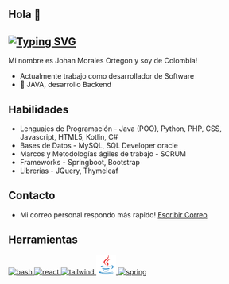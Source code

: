 Hola 👋
--- 
[![Typing SVG](https://readme-typing-svg.demolab.com/?lines=I´m+Johan+Morales+🔥;Software+Developer+</>;)](https://git.io/typing-svg)
--- 

Mi nombre es Johan Morales Ortegon y soy de Colombia!

* Actualmente trabajo como desarrollador de Software
* 💙  JAVA, desarrollo Backend

Habilidades
---
* Lenguajes de Programación - Java (POO), Python, PHP, CSS, Javascript, HTML5, Kotlin, C#
* Bases de Datos - MySQL, SQL Developer oracle
* Marcos y Metodologías ágiles de trabajo - SCRUM
* Frameworks - Springboot, Bootstrap
* Librerías - JQuery, Thymeleaf

Contacto
---
- Mi correo personal respondo más rapido! [Escribir Correo](https://johanmorales211@gmail.com)

Herramientas
---
<p align="left"> <a href="https://angular.io/" target="_blank"> <img src="https://www.vectorlogo.zone/logos/angular/angular-ar21.svg" alt="bash" width="40" height="40"/>
<a href="https://es.react.dev/" target="_blank"> <img src="https://www.vectorlogo.zone/logos/reactjs/reactjs-icon.svg" alt="react" width="40" height="40"/>
</a><a href="https://tailwindui.com/" target="_blank"> <img src="https://www.vectorlogo.zone/logos/tailwindcss/tailwindcss-icon.svg" alt="tailwind" width="40" height="40"/> </a>
<a href="https://www.java.com" target="_blank"> <img src="https://raw.githubusercontent.com/devicons/devicon/master/icons/java/java-original.svg" alt="java" width="40" height="40"/> <a href="https://spring.io/" target="_blank"> <img src="https://www.vectorlogo.zone/logos/springio/springio-icon.svg" alt="spring" width="40" height="40"/>
